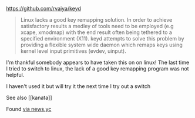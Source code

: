 https://github.com/rvaiya/keyd

> Linux lacks a good key remapping solution. In order to achieve satisfactory results a medley of tools need to be employed (e.g xcape, xmodmap) with the end result often being tethered to a specified environment (X11). keyd attempts to solve this problem by providing a flexible system wide daemon which remaps keys using kernel level input primitives (evdev, uinput).

I'm thankful somebody appears to have taken this on on linux! The last time I tried to switch to linux, the lack of a good key remapping program was not helpful.

I haven't used it but will try it the next time I try out a switch

See also [[kanata]]

Found [via news.yc](https://news.ycombinator.com/item?id=36161582)